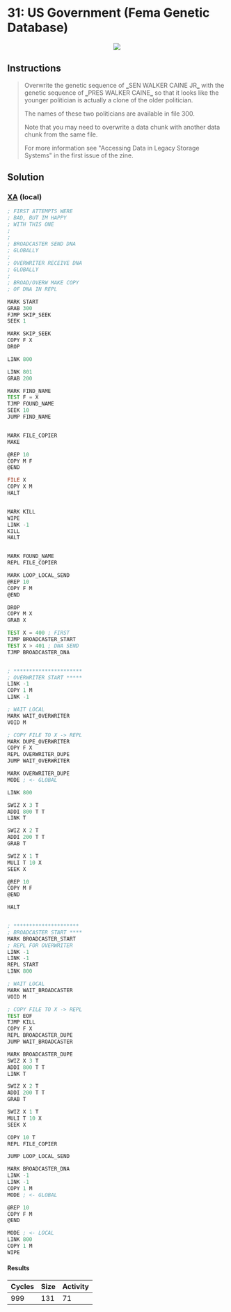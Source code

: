 # 31: US Government (Fema Genetic Database)

<div align="center"><img src="EXAPUNKS - U.S. Government (999, 131, 71, 2022-12-05-19-40-24).gif" /></div>

## Instructions
> ﻿Overwrite the genetic sequence of ‗SEN WALKER CAINE JR‗ with the genetic sequence of ‗PRES WALKER CAINE‗ so that it looks like the younger politician is actually a clone of the older politician.
> 
> The names of these two politicians are available in file 300.
> 
> Note that you may need to overwrite a data chunk with another data chunk from the same file.
> 
> For more information see "Accessing Data in Legacy Storage Systems" in the first issue of the zine.

## Solution

### [XA](XA.exa) (local)
```asm
; FIRST ATTEMPTS WERE
; BAD, BUT IM HAPPY
; WITH THIS ONE
;
;
; BROADCASTER SEND DNA
; GLOBALLY
;
; OVERWRITER RECEIVE DNA
; GLOBALLY
;
; BROAD/OVERW MAKE COPY
; OF DNA IN REPL

MARK START
GRAB 300
FJMP SKIP_SEEK
SEEK 1

MARK SKIP_SEEK
COPY F X
DROP

LINK 800

LINK 801
GRAB 200

MARK FIND_NAME
TEST F = X
TJMP FOUND_NAME
SEEK 10
JUMP FIND_NAME


MARK FILE_COPIER
MAKE

@REP 10
COPY M F
@END

FILE X
COPY X M
HALT


MARK KILL
WIPE
LINK -1
KILL
HALT


MARK FOUND_NAME
REPL FILE_COPIER

MARK LOOP_LOCAL_SEND
@REP 10
COPY F M
@END

DROP
COPY M X
GRAB X

TEST X = 400 ; FIRST
TJMP BROADCASTER_START
TEST X > 401 ; DNA SEND
TJMP BROADCASTER_DNA


; **********************
; OVERWRITER START *****
LINK -1
COPY 1 M
LINK -1

; WAIT LOCAL
MARK WAIT_OVERWRITER
VOID M

; COPY FILE TO X -> REPL
MARK DUPE_OVERWRITER
COPY F X
REPL OVERWRITER_DUPE
JUMP WAIT_OVERWRITER

MARK OVERWRITER_DUPE
MODE ; <- GLOBAL

LINK 800

SWIZ X 3 T
ADDI 800 T T
LINK T

SWIZ X 2 T
ADDI 200 T T
GRAB T

SWIZ X 1 T
MULI T 10 X
SEEK X

@REP 10
COPY M F
@END

HALT


; *********************
; BROADCASTER START ****
MARK BROADCASTER_START
; REPL FOR OVERWRITER
LINK -1
LINK -1
REPL START
LINK 800

; WAIT LOCAL
MARK WAIT_BROADCASTER
VOID M

; COPY FILE TO X -> REPL
TEST EOF
TJMP KILL
COPY F X
REPL BROADCASTER_DUPE
JUMP WAIT_BROADCASTER

MARK BROADCASTER_DUPE
SWIZ X 3 T
ADDI 800 T T
LINK T

SWIZ X 2 T
ADDI 200 T T
GRAB T

SWIZ X 1 T
MULI T 10 X
SEEK X

COPY 10 T
REPL FILE_COPIER

JUMP LOOP_LOCAL_SEND

MARK BROADCASTER_DNA
LINK -1
LINK -1
COPY 1 M
MODE ; <- GLOBAL

@REP 10
COPY F M
@END

MODE ; <- LOCAL
LINK 800
COPY 1 M
WIPE
```

#### Results
| Cycles | Size | Activity |
|--------|------|----------|
| 999    | 131  | 71       |
